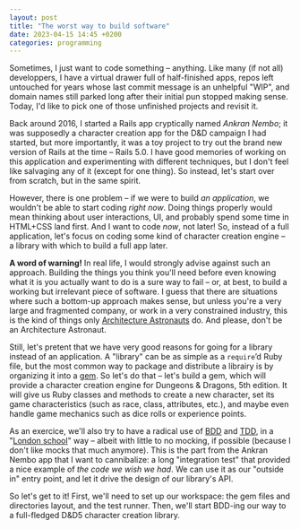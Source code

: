 ```yaml
---
layout: post
title: "The worst way to build software"
date: 2023-04-15 14:45 +0200
categories: programming
---
```

Sometimes, I just want to code something – anything. Like many (if not all) developpers, I have a 
virtual drawer full of half-finished apps, repos left untouched for years whose last commit message 
is an unhelpful "WIP", and domain names still parked long after their initial pun stopped making sense. 
Today, I'd like to pick one of those unfinished projects and revisit it.

Back around 2016, I started a Rails app cryptically named _Ankran Nembo_; it was supposedly 
a character creation app for the D&D campaign I had started, but more importantly, it was a toy 
project to try out the brand new version of Rails at the time – Rails 5.0. I have good memories of working 
on this application and experimenting with different techniques, but I don't feel like salvaging 
any of it (except for one thing). So instead, let's start over from scratch, but in the same 
spirit.

However, there is one problem – if we were to build _an application_, we wouldn't be able to 
start coding _right now_. Doing things properly would mean thinking about user interactions, 
UI, and probably spend some time in HTML+CSS land first. And I want to code _now_, not later! So, 
instead of a full application, let's focus on coding some kind of character creation engine – 
a library with which to build a full app later.

**A word of warning!** In real life, I would strongly advise against such an approach. Building the 
things you think you'll need before even knowing what it is you actually want to do is a sure way 
to fail – or, at best, to build a working but irrelevant piece of software. I guess that there are 
situations where such a bottom-up approach makes sense, but unless you're a very large and fragmented 
company, or work in a very constrained industry, this is the kind of things only 
[Architecture Astronauts](https://www.joelonsoftware.com/2001/04/21/dont-let-architecture-astronauts-scare-you/) do. 
And please, don't be an Architecture Astronaut.

Still, let's pretent that we have very good reasons for going for a library instead of an application. A "library" 
can be as simple as a `require`’d Ruby file, but the most common way to package and distribute a librairy is by 
organizing it into a [gem](https://rubygems.org). So let's do that – let's build a gem, which will provide 
a character creation engine for Dungeons & Dragons, 5th edition. It will give us Ruby classes and methods to create a 
new character, set its game characteristics (such as race, class, attributes, etc.), and maybe even handle game 
mechanics such as dice rolls or experience points.

As an exercice, we'll also try to have a radical use of [BDD](https://dannorth.net/introducing-bdd/) and 
[TDD](https://martinfowler.com/bliki/TestDrivenDevelopment.html), in a "[London school](https://blog.devgenius.io/detroit-and-london-schools-of-test-driven-development-3d2f8dca71e5)" 
way – albeit with little to no mocking, if possible (because I don't like mocks that much anymore). This is 
the part from the Ankran Nembo app that I want to cannibalize: a long "integration test" that provided a 
nice example of _the code we wish we had_. We can use it as our "outside in" entry point, and let it 
drive the design of our library's API.

So let's get to it! First, we'll need to set up our workspace: the gem files and directories layout, and the test runner. 
Then, we'll start BDD-ing our way to a full-fledged D&D5 character creation library.